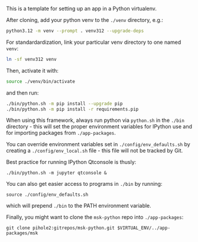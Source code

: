 This is a template for setting up an app in a Python virtualenv.

After cloning, add your python venv to the `./venv` directory, e.g.:

```bash
python3.12 -m venv --prompt . venv312 --upgrade-deps
```

For standardardization, link your particular venv directory to one named `venv`:

```bash
ln -sf venv312 venv
```

Then, activate it with:

```bash
source ./venv/bin/activate
```

and then run:

```bash
./bin/python.sh -m pip install --upgrade pip
./bin/python.sh -m pip install -r requirements.pip
```

When using this framework, always run python via `python.sh` in the
`./bin` directory - this will set the proper environment variables
for IPython use and for importing packages from `./app-packages`.

You can override environment variables set in `./config/env_defaults.sh`
by creating a `./config/env_local.sh` file - this file will not be
tracked by Git.

Best practice for running IPython Qtconsole is thusly:
```
./bin/python.sh -m jupyter qtconsole &
```

You can also get easier access to programs in `./bin` by running:
```
source ./config/env_defaults.sh
```
which will prepend `./bin` to the PATH environment variable.

Finally, you might want to clone the `msk-python` repo into `./app-packages`:
```
git clone pihole2:gitrepos/msk-python.git $VIRTUAL_ENV/../app-packages/msk
```

